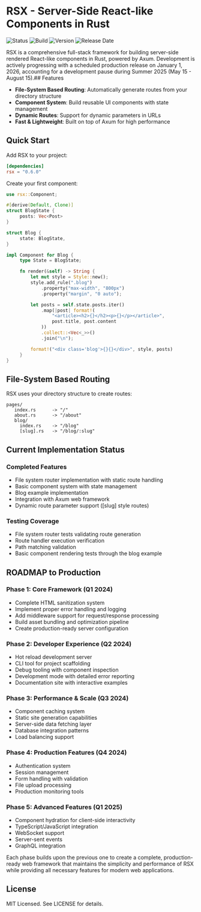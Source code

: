 # RSX - Server-Side React-like Components in Rust

![Status](https://img.shields.io/badge/Status-Under%20Development-blue)
![Build](https://img.shields.io/badge/Build-Passing-brightgreen)
![Version](https://img.shields.io/badge/Version-0.6.0-orange)
![Release Date](https://img.shields.io/badge/Production%20Release-Jan%201%202026-yellow)

RSX is a comprehensive full-stack framework for building server-side rendered React-like components in Rust, powered by Axum. Development is actively progressing with a scheduled production release on January 1, 2026, accounting for a development pause during Summer 2025 (May 15 - August 15).## Features

- **File-System Based Routing**: Automatically generate routes from your directory structure
- **Component System**: Build reusable UI components with state management
- **Dynamic Routes**: Support for dynamic parameters in URLs
- **Fast & Lightweight**: Built on top of Axum for high performance

## Quick Start

Add RSX to your project:
```toml
[dependencies]
rsx = "0.6.0"
```

Create your first component:
```rust
use rsx::Component;

#[derive(Default, Clone)]
struct BlogState {
     posts: Vec<Post>
}

struct Blog {
     state: BlogState,
}

impl Component for Blog {
     type State = BlogState;

     fn render(&self) -> String {
         let mut style = Style::new();
         style.add_rule(".blog")
             .property("max-width", "800px")
             .property("margin", "0 auto");

         let posts = self.state.posts.iter()
             .map(|post| format!(
                 "<article><h2>{}</h2><p>{}</p></article>",
                 post.title, post.content
             ))
             .collect::<Vec<_>>()
             .join("\n");

         format!("<div class='blog'>{}{}</div>", style, posts)
     }
}
```

## File-System Based Routing

RSX uses your directory structure to create routes:

```
pages/
   index.rs      -> "/"
   about.rs      -> "/about"
   blog/
     index.rs    -> "/blog"
     [slug].rs   -> "/blog/:slug"
```

## Current Implementation Status

### Completed Features
- File system router implementation with static route handling
- Basic component system with state management
- Blog example implementation
- Integration with Axum web framework
- Dynamic route parameter support ([slug] style routes)

### Testing Coverage
- File system router tests validating route generation
- Route handler execution verification
- Path matching validation
- Basic component rendering tests through the blog example
## ROADMAP to Production

### Phase 1: Core Framework (Q1 2024)
- Complete HTML sanitization system
- Implement proper error handling and logging
- Add middleware support for request/response processing
- Build asset bundling and optimization pipeline
- Create production-ready server configuration

### Phase 2: Developer Experience (Q2 2024)
- Hot reload development server
- CLI tool for project scaffolding
- Debug tooling with component inspection
- Development mode with detailed error reporting
- Documentation site with interactive examples

### Phase 3: Performance & Scale (Q3 2024)
- Component caching system
- Static site generation capabilities
- Server-side data fetching layer
- Database integration patterns
- Load balancing support

### Phase 4: Production Features (Q4 2024)
- Authentication system
- Session management
- Form handling with validation
- File upload processing
- Production monitoring tools

### Phase 5: Advanced Features (Q1 2025)
- Component hydration for client-side interactivity
- TypeScript/JavaScript integration
- WebSocket support
- Server-sent events
- GraphQL integration

Each phase builds upon the previous one to create a complete, production-ready web framework that maintains the simplicity and performance of RSX while providing all necessary features for modern web applications.

## License
MIT Licensed. See LICENSE for details.